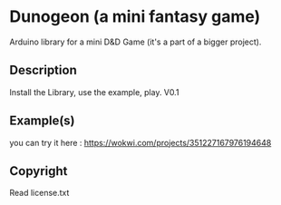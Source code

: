 # Dunogeon (a mini fantasy game)

Arduino library for a mini D&D Game (it's a part of a bigger project).

## Description
Install the Library, use the example, play. V0.1

## Example(s)
you can try it here : https://wokwi.com/projects/351227167976194648

## Copyright
Read license.txt
